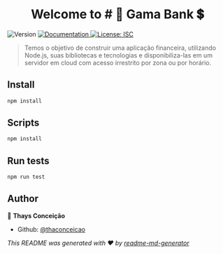 <h1 align="center">Welcome to # 🏦 Gama Bank 💲</h1>
<p>
  <img alt="Version" src="https://img.shields.io/badge/version-1.0.0-blue.svg?cacheSeconds=2592000" />
  <a href="https://github.com/GabryelaBarros/gamabank-accenture" target="_blank">
    <img alt="Documentation" src="https://img.shields.io/badge/documentation-yes-brightgreen.svg" />
  </a>
  <a href="#" target="_blank">
    <img alt="License: ISC" src="https://img.shields.io/badge/License-ISC-yellow.svg" />
  </a>
</p>

> Temos o objetivo de construir uma aplicação financeira, utilizando Node.js, suas bibliotecas e tecnologias e disponibiliza-las em um servidor em cloud com acesso irrestrito por zona ou por horário.

## Install

```sh
npm install
```

## Scripts

```sh
npm install
```

## Run tests

```sh
npm run test
```

## Author

👤 **Thays Conceição**

* Github: [@thaconceicao](https://github.com/thaconceicao)

_This README was generated with ❤️ by [readme-md-generator](https://github.com/kefranabg/readme-md-generator)_
